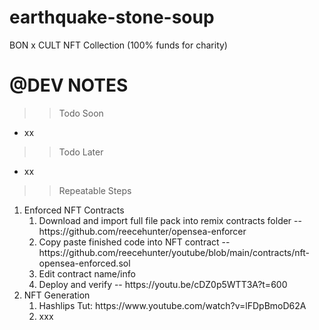 # earthquake-stone-soup
 BON x CULT NFT Collection (100% funds for charity)

# @DEV NOTES
>> Todo Soon
- xx

>> Todo Later
- xx

>> Repeatable Steps
<ol>
    <li>Enforced NFT Contracts
        <ol>
            <li>Download and import full file pack into remix contracts folder -- https://github.com/reecehunter/opensea-enforcer</li>
            <li>Copy paste finished code into NFT contract -- https://github.com/reecehunter/youtube/blob/main/contracts/nft-opensea-enforced.sol</li>
            <li>Edit contract name/info</li>
            <li>Deploy and verify -- https://youtu.be/cDZ0p5WTT3A?t=600</li>
        </ol>
    </li>
    <li>NFT Generation
        <ol>
            <li>Hashlips Tut: https://www.youtube.com/watch?v=lFDpBmoD62A</li>
            <li>xxx</li>
        </ol>
<ol>
